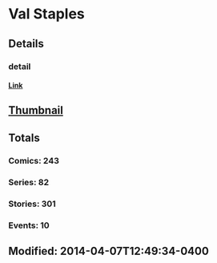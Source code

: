 # Val  Staples 
## Details
### detail
#### [Link](http://marvel.com/comics/creators/832/val_staples?utm_campaign=apiRef&utm_source=225578a89fc76f3d20fbffda5d17a88d)
## [Thumbnail](http://i.annihil.us/u/prod/marvel/i/mg/9/90/4bb7183bee494.jpg)
## Totals
### Comics: 243
### Series: 82
### Stories: 301
### Events: 10
## Modified: 2014-04-07T12:49:34-0400